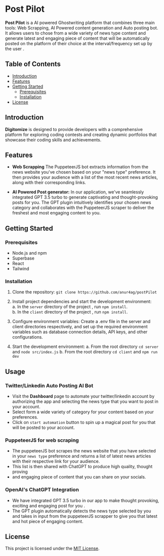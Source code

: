 # Post Pilot

**Post Pilot** is a AI powered Ghostwriting platform that combines three main tools: Web Scrapping,  AI Powered content generation and Auto posting bot. It allows users to chose from a wide variety of news type content and generate latest and engaging piece of content that will be automatically posted on the platform of their choice at the interval/frequency set up by the user .

## Table of Contents

- [Introduction](#introduction)
- [Features](#features)
- [Getting Started](#getting-started)
  - [Prerequisites](#prerequisites)
  - [Installation](#installation)
- [License](#license)

## Introduction

**Digitomize** is designed to provide developers with a comprehensive platform for exploring coding contests and creating dynamic portfolios that showcase their coding skills and achievements.

## Features

- **Web Scrapping** The PuppeteerJS bot extracts information from the news website you've chosen based on your "news type" preference. It then provides your audience with a list of the most recent news articles, along with their corresponding links.

- **AI Powered Post generator:** In our application, we've seamlessly integrated GPT 3.5 turbo to generate captivating and thought-provoking posts for you. The GPT plugin intuitively identifies your chosen news category and collaborates with the PuppeteerJS scraper to deliver the freshest and most engaging content to you.

## Getting Started

### Prerequisites

- Node.js and npm
- Superbase
- React
- Tailwind

### Installation

1. Clone the repository: `git clone https://github.com/anur4ag/postPilot`
2. Install project dependencies and start the development environment: <br>
   a. In the `server` directory of the project , run `npm install`. <br>
   b. In the `client` directory of the project , run `npm install`. <br>
   
3. Configure environment variables: Create a .env file in the server and client directories respectively, and set up the required environment variables such as database connection details, API keys, and other configurations.
4. Start the development environment: 
	a. From the root directory `cd server` and `node src/index.js`
	b.  From the root directory `cd client` and `npm run dev`

## Usage

### Twitter/Linkedin Auto Posting AI Bot

- Visit the **Dashboard** page to automate your twitter/linkedin account by authorizing the app and selecting the news type that you want to post in your account.
- Select form a wide variety of category for your content based on your preferences.
- Click on `start automation` button to spin up a magical post for you that will be posted to your account.

### PuppeteerJS for web scraping
- The puppeteerJS bot scrapes the news website that you have selected in your `news type` preference and returns a list of latest news articles with their respective link for your audience. 
- This list is then shared with ChatGPT to produce high quality, thought proving
- and engaging piece of content that you can share on your socials. 

### OpenAI's ChatGPT Integration

- We have integrated GPT 3.5 turbo in our app to make thought provoking, exciting and engaging post for you .
- The GPT plugin automatically detects the news type selected by you and takes in input from the puppeteerJS scrapper to give you that latest and hot piece of engaging content.

## License

This project is licensed under the [MIT License](LICENSE).
